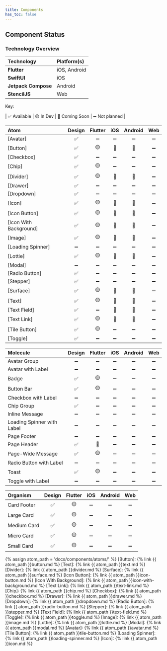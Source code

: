 ```yaml
---
title: Components
has_toc: false
---
```


## Component Status

### Technology Overview

| Technology | Platform(s) |
|:-------------------|:----------------|
| **Flutter**        | iOS, Android    |
| **SwiftUI**        | iOS             |
| **Jetpack Compose**| Android         |
| **StencilJS**      | Web             |

Key:

| ✅ Available | 🟡 In Dev | 🔹 Coming Soon | ➖ Not planned |

| Atom                     | Design | Flutter | iOS  | Android | Web |
|:------------------------ |:------:|:-------:|:----:|:-------:|:---:|
| [Avatar]                 |   ✅   |   ➖    |  ➖  |   ➖    |  ➖  |
| [Button]                 |   ✅   |   🟡    |  🔹  |   🔹    |  ➖  |
| [Checkbox]               |   ✅   |   ➖    |  ➖  |   ➖    |  ➖  |
| [Chip]                   |   ✅   |   🟡    |  ➖  |   ➖    |  ➖  |
| [Divider]                |   ✅   |   🟡    |  🔹  |   🔹    |  ➖  |
| [Drawer]                 |   ✅   |   ➖    |  ➖  |   ➖    |  ➖  |
| [Dropdown]               |   ✅   |   ➖    |  ➖  |   ➖    |  ➖  |
| [Icon]                   |   ✅   |   🟡    |  🔹  |   🔹    |  ➖  |
| [Icon Button]            |   ✅   |   🟡    |  🔹  |   🔹    |  ➖  |
| [Icon With Background]   |   ✅   |   🟡    |  🔹  |   🔹    |  ➖  |
| [Image]                  |   ✅   |   🟡    |  🔹  |   🔹    |  ➖  |
| [Loading Spinner]        |   ➖   |   ➖    |  ➖  |   ➖    |  ➖  |
| [Lottie]                 |   ✅   |   🟡    |  🔹  |   🔹    |  ➖  |
| [Modal]                  |   ➖   |   ➖    |  ➖  |   ➖    |  ➖  |
| [Radio Button]           |   ✅   |   ➖    |  ➖  |   ➖    |  ➖  |
| [Stepper]                |   ✅   |   ➖    |  ➖  |   ➖    |  ➖  |
| [Surface]                |   ✅   |   🟡    |  🔹  |   🔹    |  ➖  |
| [Text]                   |   ✅   |   🟡    |  🔹  |   🔹    |  ➖  |
| [Text Field]             |   ✅   |   ➖    |  🔹  |   🔹    |  ➖  |
| [Text Link]              |   ✅   |   🟡    |  🔹  |   🔹    |  ➖  |
| [Tile Button]            |   ✅   |   🟡    |  ➖  |   ➖    |  ➖  |
| [Toggle]                 |   ✅   |   ➖    |  ➖  |   ➖    |  ➖  |

| Molecule                   | Design | Flutter | iOS  | Android | Web |
|:----------------------------|:------:|:-------:|:----:|:-------:|:---:|
| Avatar Group                |   ➖   |   ➖    |  ➖  |   ➖    |  ➖  |
| Avatar with Label           |   ➖   |   ➖    |  ➖  |   ➖    |  ➖  |
| Badge                       |   ✅   |   🟡    |  ➖  |   ➖    |  ➖  |
| Button Bar                  |   ✅   |   🟡    |  ➖  |   ➖    |  ➖  |
| Checkbox with Label         |   ➖   |   ➖    |  ➖  |   ➖    |  ➖  |
| Chip Group                  |   ✅   |   ➖    |  ➖  |   ➖    |  ➖  |
| Inline Message              |   ➖   |   ➖    |  ➖  |   ➖    |  ➖  |
| Loading Spinner with Label  |   ➖   |   ➖    |  ➖  |   ➖    |  ➖  |
| Page Footer                 |   ➖   |   ➖    |  ➖  |   ➖    |  ➖  |
| Page Header                 |   ✅   |   🔹    |  ➖  |   ➖    |  ➖  |
| Page-Wide Message           |   ✅   |   🟡    |  ➖  |   ➖    |  ➖  |
| Radio Button with Label     |   ➖   |   ➖    |  ➖  |   ➖    |  ➖  |
| Toast                       |   ✅   |   🟡    |  ➖  |   ➖    |  ➖  |
| Toggle with Label           |   ➖   |   ➖    |  ➖  |   ➖    |  ➖  |

| Organism                   | Design | Flutter | iOS  | Android | Web |
|:---------------------------|:------:|:-------:|:----:|:-------:|:---:|
| Card Footer                |   ✅   |   🟡    |  ➖  |   ➖    |  ➖  |
| Large Card                 |   ✅   |   🟡    |  ➖  |   ➖    |  ➖  |
| Medium Card                |   ✅   |   🟡    |  ➖  |   ➖    |  ➖  |
| Micro Card                 |   ✅   |   🟡    |  ➖  |   ➖    |  ➖  |
| Small Card                 |   ✅   |   🟡    |  ➖  |   ➖    |  ➖  |

{% assign atom_path = 'docs/components/atoms/' %}
[Button]: {% link {{ atom_path }}button.md %}
[Text]: {% link {{ atom_path }}text.md %}
[Divider]: {% link {{ atom_path }}divider.md %}
[Surface]: {% link {{ atom_path }}surface.md %}
[Icon Button]: {% link {{ atom_path }}icon-button.md %}
[Icon With Background]: {% link {{ atom_path }}icon-with-background.md %}
[Text Link]: {% link {{ atom_path }}text-link.md %}
[Chip]: {% link {{ atom_path }}chip.md %}
[Checkbox]: {% link {{ atom_path }}checkbox.md %}
[Drawer]: {% link {{ atom_path }}drawer.md %}
[Dropdown]: {% link {{ atom_path }}dropdown.md %}
[Radio Button]: {% link {{ atom_path }}radio-button.md %}
[Stepper]: {% link {{ atom_path }}stepper.md %}
[Text Field]: {% link {{ atom_path }}text-field.md %}
[Toggle]: {% link {{ atom_path }}toggle.md %}
[Image]: {% link {{ atom_path }}image.md %}
[Lottie]: {% link {{ atom_path }}lottie.md %}
[Modal]: {% link {{ atom_path }}modal.md %}
[Avatar]: {% link {{ atom_path }}avatar.md %}
[Tile Button]: {% link {{ atom_path }}tile-button.md %}
[Loading Spinner]: {% link {{ atom_path }}loading-spinner.md %}
[Icon]: {% link {{ atom_path }}icon.md %}
